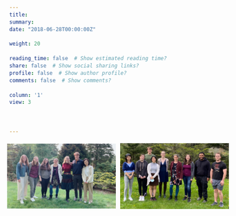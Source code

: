 ```yaml
---
title: 
summary: 
date: "2018-06-28T00:00:00Z"

weight: 20

reading_time: false  # Show estimated reading time?
share: false  # Show social sharing links?
profile: false  # Show author profile?
comments: false  # Show comments?

column: '1'
view: 3


  
---
```

<!-- Image Gallery -->
<div style="display: flex; justify-content: center; align-items: center;">
  <img src="HALab2023.jpeg" alt="Healthy Aging Lab gathering 2023" style="width: 50%; margin: 5px;">
  <img src="HALab2022.jpeg" alt="Healthy Aging Lab gathering 2022" style="width: 50%; margin: 5px;">
</div>
<!-- End of Image Gallery -->


